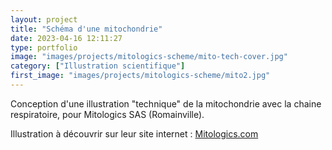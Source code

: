 ```yaml
---
layout: project
title: "Schéma d'une mitochondrie"
date: 2023-04-16 12:11:27
type: portfolio
image: "images/projects/mitologics-scheme/mito-tech-cover.jpg"
category: ["Illustration scientifique"]
first_image: "images/projects/mitologics-scheme/mito2.jpg"
---
```


Conception d'une illustration "technique" de la mitochondrie avec la chaine respiratoire, pour Mitologics SAS (Romainville).

Illustration à découvrir sur leur site internet : <a href="https://www.mitologics.com/about/#why"> Mitologics.com </a>